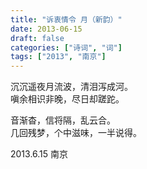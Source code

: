 ```yaml
---
title: "诉衷情令 月（新韵）"
date: 2013-06-15
draft: false
categories: ["诗词", "词"]
tags: ["2013", "南京"]
---
```


沉沉遥夜月流波，清泪泻成河。  
嗔余相识非晚，尽日却蹉跎。  

音渐杳，信将隔，乱云合。  
几回残梦，个中滋味，一半说得。  

2013.6.15 南京  
